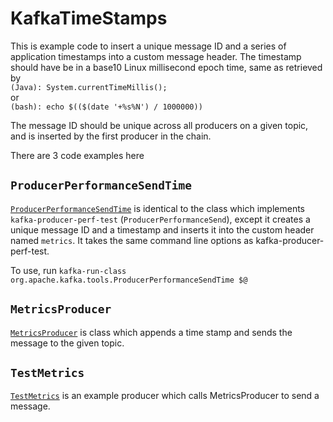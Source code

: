 # KafkaTimeStamps

This is example code to insert a unique message ID and a series of application timestamps into a custom message header.
The timestamp should have be in a base10 Linux millisecond epoch time, same as retrieved by
<br>``(Java): System.currentTimeMillis();``
<br>or 
<br>``(bash): echo $(($(date '+%s%N') / 1000000))``

The message ID should be unique across all producers on a given topic, and is inserted by the first producer in the chain.

There are 3 code examples here

## `ProducerPerformanceSendTime`
[`ProducerPerformanceSendTime`](src/main/java/org/phy2000/kafka/ProducerPerformanceSendTime.java) is identical to the class which implements `kafka-producer-perf-test` (`ProducerPerformanceSend`), except it creates a unique message ID and a timestamp and inserts it into the custom header named `metrics`.
It takes the same command line options as kafka-producer-perf-test.
  
  To use, run `kafka-run-class org.apache.kafka.tools.ProducerPerformanceSendTime $@`
  
## `MetricsProducer`
[`MetricsProducer`](src/main/java/customMetrics/MetricsProducer.java) is class which appends a time stamp and sends the message to the given topic.

## `TestMetrics`
[`TestMetrics`](src/main/java/testMetrics/TestMetrics.java) is an example producer which calls MetricsProducer to send a message.
